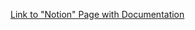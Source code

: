 [Link to "Notion" Page with Documentation](https://www.notion.so/Pixel-Race-Midterm-Documentation-77d7db27abce4d3c8b82e65c545c6daf)
